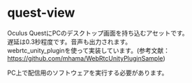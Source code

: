# quest-view
Oculus QuestにPCのデスクトップ画面を持ち込むアセットです。  
遅延は0.3秒程度です。音声も出力されます。  
webrtc_unity_pluginを使って実装しています。(参考文献：https://github.com/mhama/WebRtcUnityPluginSample)  

PC上で配信用のソフトウェアを実行する必要があります。
